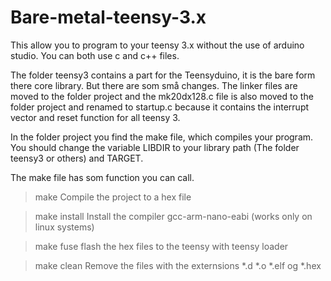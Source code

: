 # Bare-metal-teensy-3.x
This allow you to program to your teensy 3.x without the use of arduino studio. You can both use c and c++ files. 

The folder teensy3 contains a part for the Teensyduino, it is the bare form there core library. But there are som små changes. The linker files are moved to the folder project and the mk20dx128.c file is also moved to the folder project and renamed to startup.c because it contains the interrupt vector and reset function for all teensy 3. 


In the folder project you find the make file, which compiles your program. You should change the variable LIBDIR to your library path (The folder teensy3 or others) and TARGET. 

The make file has som function you can call. 

> make 
Compile the project to a hex file

> make install 
Install the compiler gcc-arm-nano-eabi (works only on linux systems)

> make fuse
flash the hex files to the teensy with teensy loader

> make clean
Remove the files with the externsions *.d *.o *.elf og *.hex
